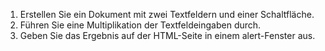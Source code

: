 1. Erstellen Sie ein Dokument mit zwei Textfeldern und einer Schaltfläche. 
2. Führen Sie eine Multiplikation
der Textfeldeingaben durch. 
3. Geben Sie das Ergebnis auf der HTML-Seite in einem alert-Fenster
aus.

